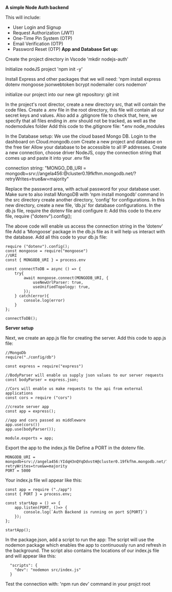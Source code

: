 **A simple Node Auth backend**

  This will include:
-	User Login and Signup
-	Request Authorization (JWT)
-	One-Time Pin System (OTP)
-	Email Verification (OTP)
-	Password Reset (OTP)
**App and Database Set up:**

Create the project directory in Vscode
'mkdir nodejs-auth'

Initialize nodeJS project
'npm init -y'

Install Express and other packages that we will need:
'npm install express dotenv mongoose jsonwebtoken bcrypt nodemailer cors nodemon'

initialize our project into our new git repository: git init

In the project's root director, create a new directory src, that will contain the code files.
Create a .env file in the root directory, this file will contain all our secret keys and values.
Also add a .gitignore file to check that, here, we specify that all files ending in .env should not be tracked, as well as the nodemodules folder
Add this code to the.gitignore file:
*.env
node_modules

In the Database setup:
We use the cloud based Mongo DB.
Login to the dashboard on Cloud.mongodb.com
Create a new project and database on the free tier
Allow your database to be accessible to all IP addresses.
Create a new connection, choose driver NodeJS, copy the connection string that comes up and paste it into your .env file

connection string:
"MONGO_DB_URI = mongodb+srv://angela456:<password>@cluster0.19fkfhm.mongodb.net/?retryWrites=true&w=majority"

Replace the password area, <password> with actual password for your database user.
Make sure to also install MongoDB with ‘npm install mongodb’ command
In the src directory create another directory, ‘config’ for configurations.
In this new directory, create a new file, ‘db.js’ for database configurations.
In the db.js file, require the dotenv file and configure it:
Add this code to the.env file,
require ("dotenv").config();

The above code will enable us access the connection string in the ‘dotenv’ file
Add a ‘Mongoose’ package in the db.js file as it will help us interact with the database.
Add all this code to your db.js file:

``````````````````````````````````````
require ("dotenv").config();
const mongoose = require("mongoose")
//URI
const { MONGODB_URI } = process.env

const connectToDB = async () => {
    try{
        await mongoose.connect(MONGODB_URI, {
            useNewUrlParser: true,
            useUnifiedTopology: true,
        });
    } catch(error){
        console.log(error)
    }
};

connectToDB();
``````````````````````````````````````

**Server setup**

Next, we create an app.js file for creating the server.
Add this code to app.js file:

``````````````````````````````````````
//MongoDb
require("./config/db")

const express = require("express")

//BodyParser will enable us supply json values to our server requests
const bodyParser = express.json;

//Cors will enable us make requests to the api from external applications
const cors = require ("cors")

//create server app
const app = express();

//app and cors passed as middleware
app.use(cors())
app.use(bodyParser());

module.exports = app;
``````````````````````````````````````

Export the app to the index.js file
Define a PORT in the dotenv file.

``````````````````````````````````````
MONGODB_URI = mongodb+srv://angela456:YIdqH3nQYqDdvstH@cluster0.19fkfhm.mongodb.net/?retryWrites=true&w=majority
PORT = 5000
``````````````````````````````````````

Your index.js file wil appear like this: 
``````````````````````````````````````
const app = require ("./app")
const { PORT } = process.env;

const startApp = () => {
    app.listen(PORT, ()=> {
        console.log(`Auth Backend is running on port ${PORT}`)
    });
};

startApp();
``````````````````````````````````````

In the package.json, add a script to run the app:
The script will use the nodemon package which enables the app to continuously run and refresh in the background.
The script also contains the locations of our index.js file and will appear like this:

``````````````````````````````````````
  "scripts": {
    "dev": "nodemon src/index.js"
  }
``````````````````````````````````````
Test the connection with: 'npm run dev' command in your projct root

